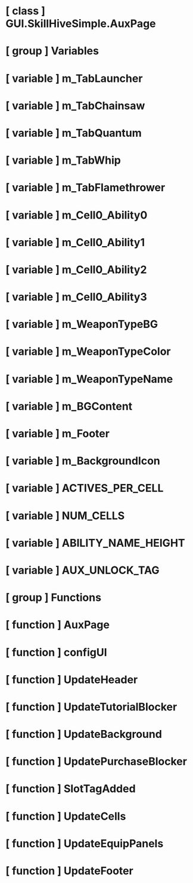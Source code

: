 # [ class ] GUI.SkillHiveSimple.AuxPage

# [ group ] Variables

# [ variable ] m_TabLauncher

# [ variable ] m_TabChainsaw

# [ variable ] m_TabQuantum

# [ variable ] m_TabWhip

# [ variable ] m_TabFlamethrower

# [ variable ] m_Cell0_Ability0

# [ variable ] m_Cell0_Ability1

# [ variable ] m_Cell0_Ability2

# [ variable ] m_Cell0_Ability3

# [ variable ] m_WeaponTypeBG

# [ variable ] m_WeaponTypeColor

# [ variable ] m_WeaponTypeName

# [ variable ] m_BGContent

# [ variable ] m_Footer

# [ variable ] m_BackgroundIcon

# [ variable ] ACTIVES_PER_CELL

# [ variable ] NUM_CELLS

# [ variable ] ABILITY_NAME_HEIGHT

# [ variable ] AUX_UNLOCK_TAG

# [ group ] Functions

# [ function ] AuxPage

# [ function ] configUI

# [ function ] UpdateHeader

# [ function ] UpdateTutorialBlocker

# [ function ] UpdateBackground

# [ function ] UpdatePurchaseBlocker

# [ function ] SlotTagAdded

# [ function ] UpdateCells

# [ function ] UpdateEquipPanels

# [ function ] UpdateFooter

